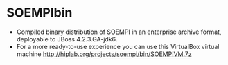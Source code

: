 SOEMPIbin
=========

* Compiled binary distribution of SOEMPI in an enterprise archive format, deployable to JBoss 4.2.3.GA-jdk6.
* For a more ready-to-use experience you can use this VirtualBox virtual machine http://hiplab.org/projects/soempi/bin/SOEMPIVM.7z
